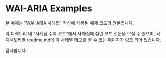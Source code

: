 WAI-ARIA Examples
======================
본 예제는 "WAI-ARIA 사례집" 작성에 사용된 예제 코드의 원본입니다.

각 디렉토리 내 "사례집 수록 코드"에서 사례집에 실린 코드 전문을 보실 수 있으며, 각 디렉토리별 readme.md에 각 사례별 데모를 볼 수 있는 페이지가 링크 되어 있습니다.

감사합니다.